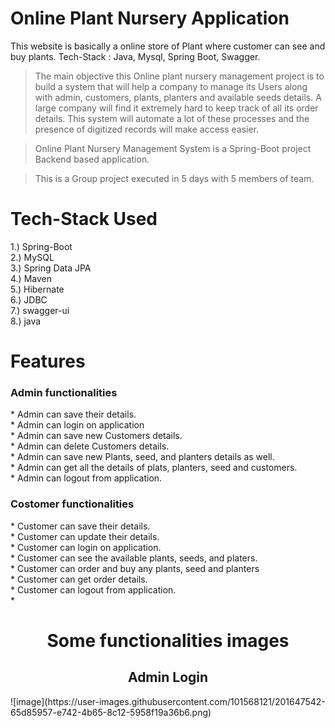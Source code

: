 # Online Plant Nursery Application
This website is basically a online store of Plant where customer can see and buy plants.
Tech-Stack : Java, Mysql, Spring Boot, Swagger.


>   The main objective this Online plant nursery management project is to build a system that will help a company to manage its Users along with admin, customers, plants, planters and available seeds details. A large company will find it extremely hard to keep track of all its order details. This system will automate a lot of these processes and the presence of digitized records will make access easier.

> Online Plant Nursery Management System is a Spring-Boot project Backend based application.

> This is a Group project executed in 5 days with 5 members of team.



# Tech-Stack Used
1.) Spring-Boot <br>
2.) MySQL <br>
3.) Spring Data JPA <br>
4.) Maven <br>
5.) Hibernate <br>
6.) JDBC <br>
7.) swagger-ui <br>
8.) java<br>


# Features
<h3> Admin functionalities </h3>
* Admin can save their details.<br>
* Admin can login on application<br>
* Admin can save new Customers details.<br>
* Admin can delete Customers details.<br>
* Admin can save new Plants, seed, and planters details as well.<br>
* Admin can get all the details of plats, planters, seed and customers.<br>
* Admin can logout from application.<br>

<h3>Costomer functionalities </h3>
* Customer can save their details.<br>
* Customer can update their details.<br>
* Customer can login on application.<br>
* Customer can see the available plants, seeds, and platers. <br>
* Customer can order and buy any plants, seed and planters <br>
* Customer can get order details. <br>
* Customer can logout from application.<br>
* 
<h1 align = "center"> Some functionalities images </h1>
<h2 align = "center"> Admin Login </h2>
![image](https://user-images.githubusercontent.com/101568121/201647542-65d85957-e742-4b65-8c12-5958f19a36b6.png)

